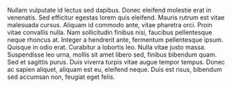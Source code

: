 Nullam vulputate id lectus sed dapibus. Donec eleifend molestie erat in venenatis. Sed efficitur egestas lorem quis eleifend. Mauris rutrum est vitae malesuada cursus. Aliquam id commodo ante, vitae pharetra orci. Proin vitae convallis nulla. Nam sollicitudin finibus nisi, faucibus pellentesque neque rhoncus at. Integer a hendrerit ante, fermentum pellentesque ipsum. Quisque in odio erat. Curabitur a lobortis leo. Nulla vitae justo massa. Suspendisse leo urna, mollis sit amet libero sed, finibus bibendum quam. Sed et sagittis purus. Duis viverra turpis vitae augue tempor tempus. Donec ac sapien aliquet, aliquam est eu, eleifend neque. Duis est risus, bibendum sed accumsan non, feugiat eget felis.